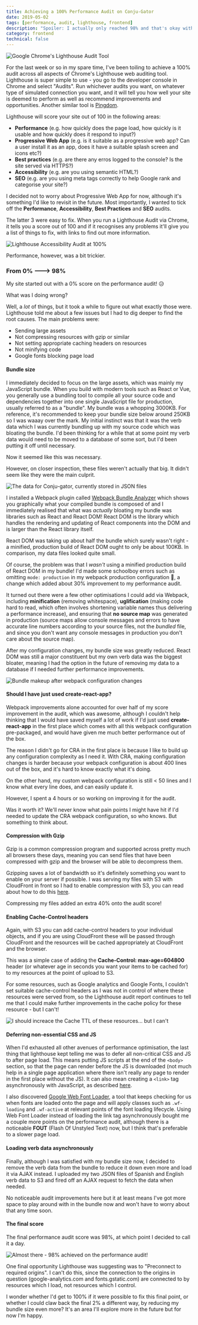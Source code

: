 ```yaml
---
title: Achieving a 100% Performance Audit on Conju-Gator
date: 2019-05-02
tags: [performance, audit, lighthouse, frontend]
description: "Spoiler: I actually only reached 98% and that's okay with me"
category: frontend
technical: false
---
```


![Google Chrome's Lighthouse Audit Tool](./img/lighthouse.png)

For the last week or so in my spare time, I've been toiling to achieve a 100% audit across all aspects of Chrome's Lighthouse web auditing tool. Lighthouse is super simple to use - you go to the developer console in Chrome and select "Audits". Run whichever audits you want, on whatever type of simulated connection you want, and it will tell you how well your site is deemed to perform as well as recommend improvements and opportunities. Another similar tool is <a href="https://tools.pingdom.com/" target="_blank">Pingdom</a>.

Lighthouse will score your site out of 100 in the following areas:

- **Performance** (e.g. how quickly does the page load, how quickly is it usable and how quickly does it respond to input?)
- **Progressive Web App** (e.g. is it suitable as a progressive web app? Can a user install it as an app, does it have a suitable splash screen and icons etc?)
- **Best practices** (e.g. are there any erros logged to the console? Is the site served via HTTPS?)
- **Accessibility** (e.g. are you using semantic HTML?)
- **SEO** (e.g. are you using meta tags correctly to help Google rank and categorise your site?)

I decided not to worry about Progressive Web App for now, although it's something I'd like to revisit in the future. Most importantly, I wanted to tick off the **Performance**, **Accessibility**, **Best Practices** and **SEO** audits.

The latter 3 were easy to fix. When you run a Lighthouse Audit via Chrome, it tells you a score out of 100 and if it recognises any problems it'll give you a list of things to fix, with links to find out more information.

![Lighthouse Accessibility Audit at 100%](./img/audit1.png)

Performance, however, was a bit trickier.

### From 0% ---> 98%

My site started out with a 0% score on the performance audit! 😥

What was I doing wrong?

Well, a _lot_ of things, but it took a while to figure out what exactly those were. Lighthouse told me about a few issues but I had to dig deeper to find the root causes. The main problems were:

- Sending large assets
- Not compressing resources with gzip or similar
- Not setting appropriate caching headers on resources
- Not minifying code
- Google fonts blocking page load

#### Bundle size

I immediately decided to focus on the large assets, which was mainly my JavaScript bundle. When you build with modern tools such as React or Vue, you generally use a bundling tool to compile all your source code and dependencies together into one single JavaScript file for production, usually referred to as a "bundle". My bundle was a whopping 3000KB. For reference, it's recommended to keep your bundle size below around 250KB so I was waaay over the mark. My initial instinct was that it was the verb data which I was currently bundling up with my source code which was bloating the bundle. I'd been thinking for a while that at some point my verb data would need to be moved to a database of some sort, but I'd been putting it off until necessary.

Now it seemed like this was necessary.

However, on closer inspection, these files weren't actually that big. It didn't seem like they were the main culprit.

![The data for Conju-gator, currently stored in JSON files](./img/data.png)

I installed a Webpack plugin called <a href="https://www.npmjs.com/package/webpack-bundle-analyzer" target="_blank">Webpack Bundle Analyzer</a> which shows you graphically what your compiled bundle is composed of and I immediately realised that what was _actually_ bloating my bundle was libraries such as React and React DOM! React DOM is the library which handles the rendering and updating of React components into the DOM and is larger than the React library itself.

React DOM was taking up about half the bundle which surely wasn't right - a minified, production build of React DOM ought to only be about 100KB. In comparison, my data files looked quite small.

Of course, the problem was that I _wasn't_ using a minified production build of React DOM in my bundle! I'd made some schoolboy errors such as omitting `mode: production` in my webpack production configuration 🙈, a change which added about 30% improvement to my performance audit.

It turned out there were a few other optimisations I could add via Webpack, including **minification** (removing whitespace), **uglification** (making code hard to read, which often involves shortening variable names thus delivering a performance increase), and ensuring that **no source map** was generated in production (source maps allow console messages and errors to have accurate line numbers according to your source files, not the _bundled_ file, and since you don't want any console messages in production you don't care about the source map).

After my configuration changes, my bundle size was greatly reduced. React DOM was still a major constituent but my own verb data was the biggest bloater, meaning I had the option in the future of removing my data to a database if I needed further performance improvements.

![Bundle makeup after webpack configuration changes](./img/bundle.png)

#### Should I have just used create-react-app?

Webpack improvements alone accounted for over half of my score improvement in the audit, which was awesome, although I couldn't help thinking that I would have saved myself a lot of work if I'd just used **create-react-app** in the first place which comes with all this webpack configuration pre-packaged, and would have given me much better performance out of the box.

The reason I didn't go for CRA in the first place is because I like to build up any configuration complexity as I need it. With CRA, making configuration changes is harder because your webpack configuration is about 400 lines out of the box, and it's hard to know exactly what it's doing.

On the other hand, my custom webpack configuration is still < 50 lines and I know what every line does, and can easily update it.

However, I spent a 4 hours or so working on improving it for the audit.

Was it worth it? We'll never know what pain points I might have hit if I'd needed to update the CRA webpack configuration, so who knows. But something to think about.

#### Compression with Gzip

Gzip is a common compression program and supported across pretty much all browsers these days, meaning you can send files that have been compressed with gzip and the browser will be able to decompress them.

Gzipping saves a lot of bandwidth so it's definitely something you want to enable on your server if possible. I was serving my files with S3 with CloudFront in front so I had to enable compression with S3, you can read about how to do this <a href="https://www.thepolyglotdeveloper.com/2018/10/serving-gzipped-javascript-files-amazon-s3/" target="_blank">here</a>.

Compressing my files added an extra 40% onto the audit score!

#### Enabling Cache-Control headers

Again, with S3 you can add cache-control headers to your individual objects, and if you are using CloudFront these will be passed through CloudFront and the resources will be cached appropriately at CloudFront and the browser.

This was a simple case of adding the **Cache-Control: max-age=604800** header (or whatever age in seconds you want your items to be cached for) to my resources at the point of upload to S3.

For some resources, such as Google analytics and Google Fonts, I couldn't set suitable cache-control headers as I was not in control of where these resources were served from, so the Lighthouse audit report continues to tell me that I could make further improvements in the cache policy for these resource - but I can't!

![I should increace the Cache TTL of these resources... but I can't](./img/cache.png)

#### Deferring non-essential CSS and JS

When I'd exhausted all other avenues of performance optimisation, the last thing that lighthouse kept telling me was to defer all non-critical CSS and JS to after page load. This means putting JS scripts at the end of the `<body>` section, so that the page can render before the JS is downloaded (not much help in a single page application where there isn't really any page to render in the first place without the JS). It can also mean creating a `<link>` tag asynchronously with JavaScript, as described <a href="https://www.filamentgroup.com/lab/async-css.html" target="_blank">here</a>.

I also discovered <a href="https://github.com/typekit/webfontloader" target="_blank">Google Web Font Loader</a>, a tool that keeps checking for us when fonts are loaded onto the page and will apply classes such as `.wf-loading` and `.wf-active` at relevant points of the font loading lifecycle. Using Web Font Loader instead of loading the link tag asynchronously bought me a couple more points on the performance audit, although there is a noticeable **FOUT** (Flash Of Unstyled Text) now, but I think that's preferable to a slower page load.

#### Loading verb data asynchronously

Finally, although I was satisfied with my bundle size now, I decided to remove the verb data from the bundle to reduce it down even more and load it via AJAX instead. I uploaded my two JSON files of Spanish and English verb data to S3 and fired off an AJAX request to fetch the data when needed.

No noticeable audit improvements here but it at least means I've got more space to play around with in the bundle now and won't have to worry about that any time soon.

#### The final score

The final performance audit score was 98%, at which point I decided to call it a day.

![Almost there - 98% achieved on the performance audit!](./img/finalscore.png)

One final opportunity Lighthouse was suggesting was to "Preconnect to required origins". I can't do this, since the connection to the origins in question (google-analytics.com and fonts.gstatic.com) are connected to by resources which I load, not resources which I control.

I wonder whether I'd get to 100% if it were possible to fix this final point, or whether I could claw back the final 2% a different way, by reducing my bundle size even more? It's an area I'll explore more in the future but for now I'm happy.
